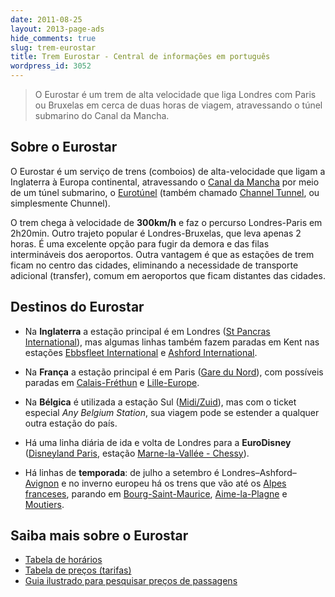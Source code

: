 ```yaml
---
date: 2011-08-25
layout: 2013-page-ads
hide_comments: true
slug: trem-eurostar
title: Trem Eurostar - Central de informações em português
wordpress_id: 3052
---
```


> O Eurostar é um trem de alta velocidade que liga Londres com Paris ou Bruxelas em cerca de duas horas de viagem, atravessando o túnel submarino do Canal da Mancha.


## Sobre o Eurostar

O Eurostar é um serviço de trens (comboios) de alta-velocidade que ligam a Inglaterra à Europa continental, atravessando o [Canal da Mancha](http://pt.wikipedia.org/wiki/Canal_da_Mancha) por meio de um túnel submarino, o [Eurotúnel](http://pt.wikipedia.org/wiki/Eurot%C3%BAnel) (também chamado [Channel Tunnel](http://en.wikipedia.org/wiki/Channel_Tunnel), ou simplesmente Chunnel).

O trem chega à velocidade de **300km/h** e faz o percurso Londres-Paris em 2h20min. Outro trajeto popular é Londres-Bruxelas, que leva apenas 2 horas. É uma excelente opção para fugir da demora e das filas intermináveis dos aeroportos. Outra vantagem é que as estações de trem ficam no centro das cidades, eliminando a necessidade de transporte adicional (transfer), comum em aeroportos que ficam distantes das cidades.


## Destinos do Eurostar

  * Na **Inglaterra** a estação principal é em Londres ([St Pancras International](http://en.wikipedia.org/wiki/St_Pancras_railway_station)), mas algumas linhas também fazem paradas em Kent nas estações [Ebbsfleet International](http://en.wikipedia.org/wiki/Ebbsfleet_International_railway_station) e [Ashford International](http://en.wikipedia.org/wiki/Ashford_International_railway_station).

  * Na **França** a estação principal é em Paris ([Gare du Nord](http://en.wikipedia.org/wiki/Gare_du_Nord)), com possíveis paradas em [Calais-Fréthun](http://en.wikipedia.org/wiki/Gare_de_Calais-Fr%C3%A9thun) e [Lille-Europe](http://en.wikipedia.org/wiki/Gare_de_Lille-Europe).

  * Na **Bélgica** é utilizada a estação Sul ([Midi/Zuid](http://en.wikipedia.org/wiki/Brussels-South_railway_station)), mas com o ticket especial _Any Belgium Station_, sua viagem pode se estender a qualquer outra estação do país.

  * Há uma linha diária de ida e volta de Londres para a **EuroDisney** ([Disneyland Paris](http://pt.wikipedia.org/wiki/Disneyland_Resort_Paris), estação [Marne-la-Vallée - Chessy](http://en.wikipedia.org/wiki/Gare_de_Marne-la-Vall%C3%A9e_-_Chessy)).

  * Há linhas de **temporada**: de julho a setembro é Londres–Ashford–[Avignon](http://en.wikipedia.org/wiki/Avignon) e no inverno europeu há os trens que vão até os [Alpes franceses](http://pt.wikipedia.org/wiki/Alpes), parando em [Bourg-Saint-Maurice](http://en.wikipedia.org/wiki/Bourg-Saint-Maurice), [Aime-la-Plagne](http://en.wikipedia.org/wiki/La_Plagne) e [Moutiers](http://en.wikipedia.org/wiki/Moutiers).


## Saiba mais sobre o Eurostar

  * [Tabela de horários](http://aurelio.net/trem-eurostar/tabela-de-horarios/)
  * [Tabela de preços (tarifas)](http://aurelio.net/trem-eurostar/tabela-de-precos-tarifas/)
  * [Guia ilustrado para pesquisar preços de passagens](http://aurelio.net/trem-eurostar/guia-ilustrado-para-pesquisar-precos-de-passagens/)

